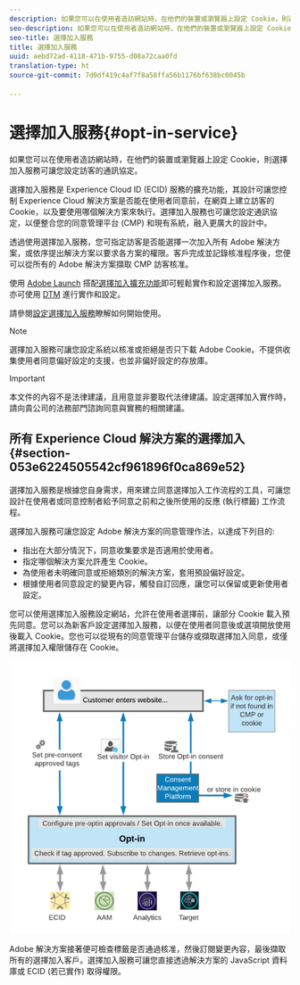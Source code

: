 ```yaml
---
description: 如果您可以在使用者造訪網站時，在他們的裝置或瀏覽器上設定 Cookie，則選擇加入服務可讓您設定訪客的通訊協定。
seo-description: 如果您可以在使用者造訪網站時，在他們的裝置或瀏覽器上設定 Cookie，則選擇加入服務可讓您設定訪客的通訊協定。
seo-title: 選擇加入服務
title: 選擇加入服務
uuid: aebd72ad-4118-471b-9755-d08a72caa0fd
translation-type: ht
source-git-commit: 7d0df419c4af7f8a58ffa56b1176bf638bc0045b

---
```



# 選擇加入服務{#opt-in-service}

如果您可以在使用者造訪網站時，在他們的裝置或瀏覽器上設定 Cookie，則選擇加入服務可讓您設定訪客的通訊協定。

選擇加入服務是 Experience Cloud ID (ECID) 服務的擴充功能，其設計可讓您控制 Experience Cloud 解決方案是否能在使用者同意前，在網頁上建立訪客的 Cookie，以及要使用哪個解決方案來執行。選擇加入服務也可讓您設定通訊協定，以便整合您的同意管理平台 (CMP) 和現有系統，融入更廣大的設計中。

透過使用選擇加入服務，您可指定訪客是否能選擇一次加入所有 Adobe 解決方案，或依序提出解決方案以要求各方案的權限。客戶完成並記錄核准程序後，您便可以從所有的 Adobe 解決方案擷取 CMP 訪客核准。

使用 [Adobe Launch](https://docs.adobelaunch.com/) 搭配[選擇加入擴充功能](../../implementation-guides/opt-in-service/launch.md)即可輕鬆實作和設定選擇加入服務。亦可使用 [DTM](../../implementation-guides/opt-in-service/optin-dtm.md) 進行實作和設定。

請參閱[設定選擇加入服務](../../implementation-guides/opt-in-service/getting-started.md)瞭解如何開始使用。

>[!NOTE]
>
>選擇加入服務可讓您設定系統以核准或拒絕是否只下載 Adobe Cookie。不提供收集使用者同意偏好設定的支援，也並非偏好設定的存放庫。

>[!IMPORTANT]
>
>本文件的內容不是法律建議，且用意並非要取代法律建議。設定選擇加入實作時，請向貴公司的法務部門諮詢同意與實務的相關建議。

## 所有 Experience Cloud 解決方案的選擇加入{#section-053e6224505542cf961896f0ca869e52}

選擇加入服務是根據您自身需求，用來建立同意選擇加入工作流程的工具，可讓您設計在使用者或同意控制者給予同意之前和之後所使用的反應 (執行標籤) 工作流程。

選擇加入服務可讓您設定 Adobe 解決方案的同意管理作法，以達成下列目的:

* 指出在大部分情況下，同意收集要求是否適用於使用者。
* 指定哪個解決方案允許產生 Cookie。
* 為使用者未明確同意或拒絕類別的解決方案，套用預設偏好設定。
* 根據使用者同意設定的變更內容，觸發自訂回應，讓您可以保留或更新使用者設定。

您可以使用選擇加入服務設定網站，允許在使用者選擇前，讓部分 Cookie 載入預先同意。您可以為新客戶設定選擇加入服務，以便在使用者同意後或選項開放使用後載入 Cookie。您也可以從現有的同意管理平台儲存或擷取選擇加入同意，或僅將選擇加入權限儲存在 Cookie。

![](assets/Opt-in-approval.png)

Adobe 解決方案接著便可檢查標籤是否通過核准，然後訂閱變更內容，最後擷取所有的選擇加入客戶。選擇加入服務可讓您直接透過解決方案的 JavaScript 資料庫或 ECID (若已實作) 取得權限。
